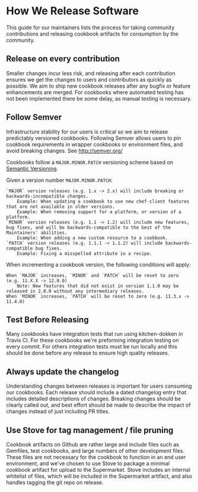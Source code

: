 # How We Release Software

This guide for our maintainers lists the process for taking community contributions and releasing cookbook artifacts for consumption by the community.

## Release on every contribution

Smaller changes incur less risk, and releasing after each contribution ensures we get the changes to users and contributors as quickly as possible. We aim to ship new cookbook releases after any bugfix or feature enhancements are merged. For cookbooks where automated testing has not been implemented there be some delay, as manual testing is necessary.

## Follow Semver

Infrastructure stability for our users is critical so we aim to release predictably versioned cookbooks. Following Semver allows users to pin cookbook requirements in wrapper cookbooks or environment files, and avoid breaking changes. See <http://semver.org/>

Cookbooks follow a `MAJOR.MINOR.PATCH` versioning scheme based on [Semantic Versioning](http://semver.org/).  

Given a version number `MAJOR.MINOR.PATCH`:

    `MAJOR` version releases (e.g. 1.x -> 2.x) will include breaking or backwards-incompatible changes.
        Example: When updating a cookbook to use new chef-client features that are not available in older versions.
        Example: When removing support for a platform, or version of a platform.
    `MINOR` version releases (e.g. 1.1 -> 1.2) will include new features, bug fixes, and will be backwards-compatible to the best of the Maintainers' abilities.
        Example: When adding a new custom resource to a cookbook.
    `PATCH` version releases (e.g. 1.1.1 -> 1.1.2) will include backwards-compatible bug fixes.
        Example: Fixing a misspelled attribute in a recipe.

When incrementing a cookbook version, the following conditions will apply:

    When `MAJOR` increases, `MINOR` and `PATCH` will be reset to zero (e.g. 11.X.X -> 12.0.0)
        Note: New features that did not exist in version 1.1.0 may be released in 2.0.0 without any intermediary releases.
    When `MINOR` increases, `PATCH` will be reset to zero (e.g. 11.3.x -> 11.4.0)

## Test Before Releasing

Many cookbooks have integration tests that run using kitchen-dokken in Travis CI. For these cookbooks we're preforming integration testing on every commit. For others integration tests must be run locally and this should be done before any release to ensure high quality releases.

## Always update the changelog

Understanding changes between releases is important for users consuming our cookbooks. Each release should include a dated changelog entry that includes detailed descriptions of changes. Breaking changes should be clearly called out, and best effort should be made to describe the impact of changes instead of just including PR titles.

## Use Stove for tag management / file pruning

Cookbook artifacts on Github are rather large and include files such as Gemfiles, test cookbooks, and large numbers of other development files. These files are not necessary for the cookbook to function in an end user environment, and we've chosen to use Stove to package a minimal cookbook artifact for upload to the Supermarket. Stove includes an internal whitelist of files, which will be included in the Supermarket artifact, and also handles tagging the git repo on release.

